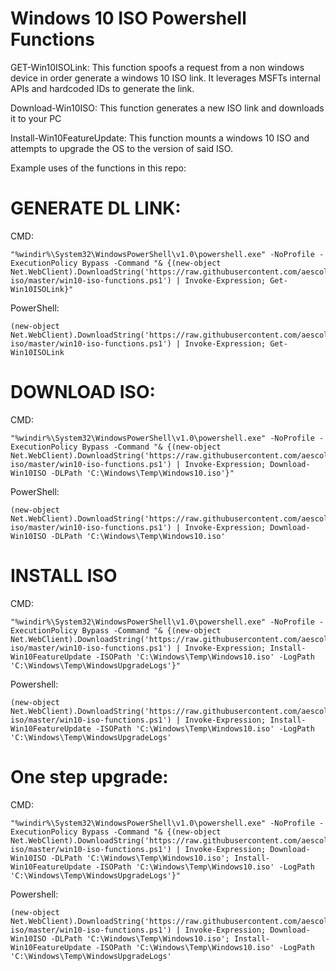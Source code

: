 # Windows 10 ISO Powershell Functions

GET-Win10ISOLink:
This function spoofs a request from a non windows device in order generate a windows 10 ISO link. It leverages MSFTs internal APIs and hardcoded IDs to generate the link.

Download-Win10ISO:
This function generates a new ISO link and downloads it to your PC

Install-Win10FeatureUpdate:
This function mounts a windows 10 ISO and attempts to upgrade the OS to the version of said ISO. 

Example uses of the functions in this repo:


# GENERATE DL LINK:
CMD:
```
"%windir%\System32\WindowsPowerShell\v1.0\powershell.exe" -NoProfile -ExecutionPolicy Bypass -Command "& {(new-object Net.WebClient).DownloadString('https://raw.githubusercontent.com/aescolastico/windows10-iso/master/win10-iso-functions.ps1') | Invoke-Expression; Get-Win10ISOLink}"
```
PowerShell:
```
(new-object Net.WebClient).DownloadString('https://raw.githubusercontent.com/aescolastico/windows10-iso/master/win10-iso-functions.ps1') | Invoke-Expression; Get-Win10ISOLink
```
# DOWNLOAD ISO:
CMD:
```
"%windir%\System32\WindowsPowerShell\v1.0\powershell.exe" -NoProfile -ExecutionPolicy Bypass -Command "& {(new-object Net.WebClient).DownloadString('https://raw.githubusercontent.com/aescolastico/windows10-iso/master/win10-iso-functions.ps1') | Invoke-Expression; Download-Win10ISO -DLPath 'C:\Windows\Temp\Windows10.iso'}"
```
PowerShell:
```
(new-object Net.WebClient).DownloadString('https://raw.githubusercontent.com/aescolastico/windows10-iso/master/win10-iso-functions.ps1') | Invoke-Expression; Download-Win10ISO -DLPath 'C:\Windows\Temp\Windows10.iso'
```
# INSTALL ISO
CMD:
```
"%windir%\System32\WindowsPowerShell\v1.0\powershell.exe" -NoProfile -ExecutionPolicy Bypass -Command "& {(new-object Net.WebClient).DownloadString('https://raw.githubusercontent.com/aescolastico/windows10-iso/master/win10-iso-functions.ps1') | Invoke-Expression; Install-Win10FeatureUpdate -ISOPath 'C:\Windows\Temp\Windows10.iso' -LogPath 'C:\Windows\Temp\WindowsUpgradeLogs'}"
```
Powershell:
```
(new-object Net.WebClient).DownloadString('https://raw.githubusercontent.com/aescolastico/windows10-iso/master/win10-iso-functions.ps1') | Invoke-Expression; Install-Win10FeatureUpdate -ISOPath 'C:\Windows\Temp\Windows10.iso' -LogPath 'C:\Windows\Temp\WindowsUpgradeLogs'
```
# One step upgrade:
CMD:
```
"%windir%\System32\WindowsPowerShell\v1.0\powershell.exe" -NoProfile -ExecutionPolicy Bypass -Command "& {(new-object Net.WebClient).DownloadString('https://raw.githubusercontent.com/aescolastico/windows10-iso/master/win10-iso-functions.ps1') | Invoke-Expression; Download-Win10ISO -DLPath 'C:\Windows\Temp\Windows10.iso'; Install-Win10FeatureUpdate -ISOPath 'C:\Windows\Temp\Windows10.iso' -LogPath 'C:\Windows\Temp\WindowsUpgradeLogs'}"
```
Powershell:
```
(new-object Net.WebClient).DownloadString('https://raw.githubusercontent.com/aescolastico/windows10-iso/master/win10-iso-functions.ps1') | Invoke-Expression; Download-Win10ISO -DLPath 'C:\Windows\Temp\Windows10.iso'; Install-Win10FeatureUpdate -ISOPath 'C:\Windows\Temp\Windows10.iso' -LogPath 'C:\Windows\Temp\WindowsUpgradeLogs'
```
